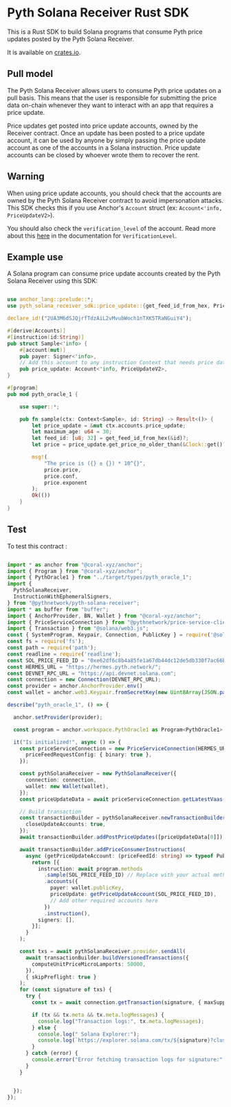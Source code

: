 # Pyth Solana Receiver Rust SDK

This is a Rust SDK to build Solana programs that consume Pyth price updates posted by the Pyth Solana Receiver.

It is available on [crates.io](https://crates.io/crates/pyth-solana-receiver-sdk).

## Pull model

The Pyth Solana Receiver allows users to consume Pyth price updates on a pull basis. This means that the user is responsible for submitting the price data on-chain whenever they want to interact with an app that requires a price update.

Price updates get posted into price update accounts, owned by the Receiver contract. Once an update has been posted to a price update account, it can be used by anyone by simply passing the price update account as one of the accounts in a Solana instruction.
Price update accounts can be closed by whoever wrote them to recover the rent.

## Warning

When using price update accounts, you should check that the accounts are owned by the Pyth Solana Receiver contract to avoid impersonation attacks. This SDK checks this if you use Anchor's `Account` struct (ex: `Account<'info, PriceUpdateV2>`).

You should also check the `verification_level` of the account. Read more about this [here](./src/price_update.rs) in the documentation for `VerificationLevel`.

## Example use

A Solana program can consume price update accounts created by the Pyth Solana Receiver using this SDK:

```rust

use anchor_lang::prelude::*;
use pyth_solana_receiver_sdk::price_update::{get_feed_id_from_hex, PriceUpdateV2};

declare_id!("2UA3M6dSJQjrfTdzAiL2vMvubWoch1nTXK5TRaNGuiY4");

#[derive(Accounts)]
#[instruction(id:String)]
pub struct Sample<'info> {
    #[account(mut)]
    pub payer: Signer<'info>,
    // Add this account to any instruction Context that needs price data.
    pub price_update: Account<'info, PriceUpdateV2>,
}

#[program]
pub mod pyth_oracle_1 {

    use super::*;

    pub fn sample(ctx: Context<Sample>, id: String) -> Result<()> {
        let price_update = &mut ctx.accounts.price_update;
        let maximum_age: u64 = 30;
        let feed_id: [u8; 32] = get_feed_id_from_hex(&id)?;
        let price = price_update.get_price_no_older_than(&Clock::get()?, maximum_age, &feed_id)?;

        msg!(
            "The price is ({} ± {}) * 10^{}",
            price.price,
            price.conf,
            price.exponent
        );
        Ok(())
    }
}

```
## Test
To test this contract :

```typescript

import * as anchor from "@coral-xyz/anchor";
import { Program } from "@coral-xyz/anchor";
import { PythOracle1 } from "../target/types/pyth_oracle_1";
import {
  PythSolanaReceiver,
  InstructionWithEphemeralSigners,
} from "@pythnetwork/pyth-solana-receiver";
import * as buffer from "buffer";
import { AnchorProvider, BN, Wallet } from "@coral-xyz/anchor";
import { PriceServiceConnection } from "@pythnetwork/price-service-client";
import { Transaction } from "@solana/web3.js";
const { SystemProgram, Keypair, Connection, PublicKey } = require('@solana/web3.js');
const fs = require('fs');
const path = require('path');
const readline = require('readline');
const SOL_PRICE_FEED_ID = "0xe62df6c8b4a85fe1a67db44dc12de5db330f7ac66b72dc658afedf0f4a415b43"; //BTC/USD
const HERMES_URL = "https://hermes.pyth.network/";
const DEVNET_RPC_URL = "https://api.devnet.solana.com";
const connection = new Connection(DEVNET_RPC_URL);
const provider = anchor.AnchorProvider.env()
const wallet = anchor.web3.Keypair.fromSecretKey(new Uint8Array(JSON.parse(fs.readFileSync("PATH_TO_WALLET", 'utf8'))));

describe("pyth_oracle_1", () => {

  anchor.setProvider(provider);

  const program = anchor.workspace.PythOracle1 as Program<PythOracle1>;

  it("Is initialized!", async () => {
    const priceServiceConnection = new PriceServiceConnection(HERMES_URL, {
      priceFeedRequestConfig: { binary: true },
    });

    const pythSolanaReceiver = new PythSolanaReceiver({
      connection: connection,
      wallet: new Wallet(wallet),
    });
    const priceUpdateData = await priceServiceConnection.getLatestVaas([SOL_PRICE_FEED_ID]);

    // Build transaction
    const transactionBuilder = pythSolanaReceiver.newTransactionBuilder({
      closeUpdateAccounts: true,
    });
    await transactionBuilder.addPostPriceUpdates([priceUpdateData[0]]);

    await transactionBuilder.addPriceConsumerInstructions(
      async (getPriceUpdateAccount: (priceFeedId: string) => typeof PublicKey): Promise<InstructionWithEphemeralSigners[]> => {
        return [{
          instruction: await program.methods
            .sample(SOL_PRICE_FEED_ID) // Replace with your actual method and parameters
            .accounts({
              payer: wallet.publicKey,
              priceUpdate: getPriceUpdateAccount(SOL_PRICE_FEED_ID),
              // Add other required accounts here
            })
            .instruction(),
          signers: [],
        }];
      }
    );

    const txs = await pythSolanaReceiver.provider.sendAll(
      await transactionBuilder.buildVersionedTransactions({
        computeUnitPriceMicroLamports: 50000,
      }),
      { skipPreflight: true }
    );
    for (const signature of txs) {
      try {
        const tx = await connection.getTransaction(signature, { maxSupportedTransactionVersion: 0 }, { commitment: 'confirmed' });

        if (tx && tx.meta && tx.meta.logMessages) {
          console.log("Transaction logs:", tx.meta.logMessages);
        } else {
          console.log(" Solana Explorer:");
          console.log(`https://explorer.solana.com/tx/${signature}?cluster=devnet`);
        }
      } catch (error) {
        console.error("Error fetching transaction logs for signature:", signature, error);
      }
    }


  });
});

```
